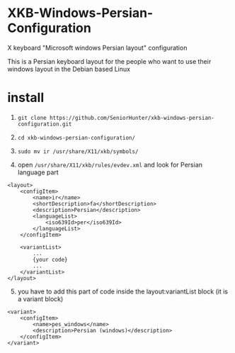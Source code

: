 # XKB-Windows-Persian-Configuration

X keyboard "Microsoft windows Persian layout" configuration 



This is a Persian keyboard layout for the people who want to use their windows layout in the Debian based Linux


# install


1) `git clone https://github.com/SeniorHunter/xkb-windows-persian-configuration.git`

2) `cd xkb-windows-persian-configuration/`

3) `sudo mv ir /usr/share/X11/xkb/symbols/`


4) open `/usr/share/X11/xkb/rules/evdev.xml` and look for Persian language part

```
<layout>
	<configItem>
		<name>ir</name>
		<shortDescription>fa</shortDescription>
		<description>Persian</description>
		<languageList>
			<iso639Id>per</iso639Id>
		</languageList>
	</configItem>

	<variantList>
		...
		{your code}
		...
	</variantList>
</layout>
```  

5) you have to add this part of code inside the layout:variantList block (it is a variant block)

```
<variant>
	<configItem>
		<name>pes_windows</name>
		<description>Persian (windows)</description>
	</configItem>
</variant>
 ```
